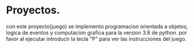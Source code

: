 # Proyectos.
con este proyecto(juego) se implemento programacion orientada a objetos,
logica de eventos y computacion grafica para la version 3.8 de python. por favor al ejecutar
introducir la tecla "P" para ver las instrucciones del juego.

